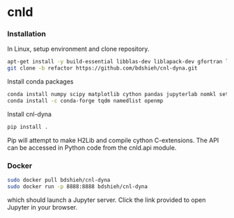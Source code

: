 # cnld

### Installation

In Linux, setup environment and clone repository.
``` sh
apt-get install -y build-essential libblas-dev liblapack-dev gfortran libomp-dev
git clone -b refactor https://github.com/bdshieh/cnl-dyna.git
```

Install conda packages
``` sh
conda install numpy scipy matplotlib cython pandas jupyterlab nomkl setuptools pip openblas
conda install -c conda-forge tqdm namedlist openmp
```
    
Install cnl-dyna
``` sh
pip install .
```
Pip will attempt to make H2Lib and compile cython C-extensions. The API can be accessed in Python code from the cnld.api module.

### Docker 

``` sh
sudo docker pull bdshieh/cnl-dyna
sudo docker run -p 8888:8888 bdshieh/cnl-dyna 
```
which should launch a Jupyter server. Click the link provided to open Jupyter in your browser.
